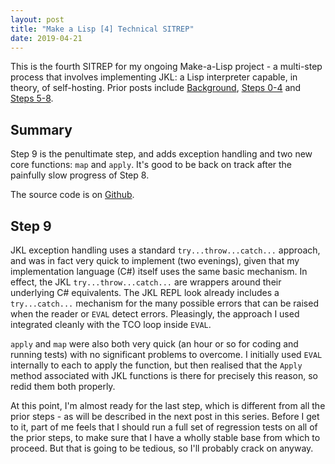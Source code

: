 ```yaml
---
layout: post
title: "Make a Lisp [4] Technical SITREP"
date: 2019-04-21
---
```


This is the fourth SITREP for my ongoing Make-a-Lisp project - a multi-step process that involves implementing JKL: a Lisp interpreter capable, in theory, of self-hosting. Prior posts include [Background](https://www.non-kinetic-effects.co.uk/blog/2019/01/01/MAL-1), 
[Steps 0-4](https://www.non-kinetic-effects.co.uk/blog/2019/01/21/MAL-2) and [Steps 5-8](https://www.non-kinetic-effects.co.uk/blog/2019/04/14/MAL-3).



## Summary

Step 9 is the penultimate step, and adds exception handling and two new core functions: `map` and `apply`. It's good to be back on track after the painfully slow progress of Step 8.

The source code is on [Github](https://github.com/KineticLensman/JK-s-Lisp/tree/master/Mal-step-9).

## Step 9

JKL exception handling uses a standard `try...throw...catch...` approach, and was in fact very quick to implement (two evenings), given that my implementation language (C#) itself uses the same basic mechanism. In effect, the JKL `try...throw...catch...` are wrappers around their underlying C# equivalents. The JKL REPL look already includes a `try...catch...` mechanism for the many possible errors that can be raised when the reader or `EVAL` detect errors. Pleasingly, the approach I used integrated cleanly with the TCO loop inside `EVAL`.

`apply` and `map` were also both very quick (an hour or so for coding and running tests) with no significant problems to overcome. I initially used `EVAL` internally to each to apply the function, but then realised that the `Apply` method associated with JKL functions is there for precisely this reason, so redid them both properly.

At this point, I'm almost ready for the last step, which is different from all the prior steps - as will be described in the next post in this series. Before I get to it, part of me feels that I should run a full set of regression tests on all of the prior steps, to make sure that I have a wholly stable base from which to proceed. But that is going to be tedious, so I'll probably crack on anyway.
